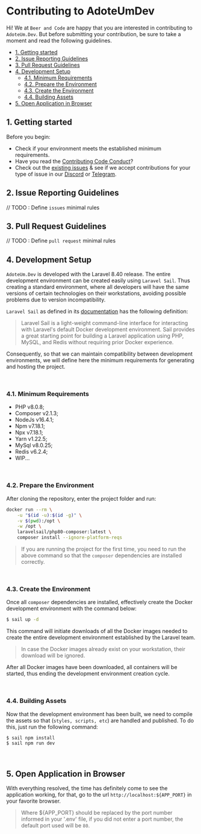 # Contributing to AdoteUmDev
Hi! We at `Beer and Code` are happy that you are interested in contributing to `AdoteUm.Dev`. But before submitting your contribution, be sure to take a moment and read the following guidelines.

  - [1. Getting started](#1-getting-started)
  - [2. Issue Reporting Guidelines](#2-issue-reporting-guidelines)
  - [3. Pull Request Guidelines](#3-pull-request-guidelines)
  - [4. Development Setup](#4-development-setup)
    - [4.1. Minimum Requirements](#41-minimum-requirements)
    - [4.2. Prepare the Environment](#42-prepare-the-environment)
    - [4.3. Create the Environment](#43-create-the-environment)
    - [4.4. Building Assets](#44-building-assets)
  - [5. Open Application in Browser](#5-open-application-in-browser)

## 1. Getting started

Before you begin:
- Check if your environment meets the established minimum requirements.
- Have you read the [Contributing Code Conduct](./CODE_OF_CONDUCT.md)?
- Check out the [existing issues](https://github.com/beerandcodeteam/adoteumdev/issues) & see if we accept contributions for your type of issue in our [Discord](https://discord.com/invite/mhyKFgv) or [Telegram](https://t.me/joinchat/HU7jWfEDn9xzgcND).

## 2. Issue Reporting Guidelines
// TODO : Define `issues` minimal rules

## 3. Pull Request Guidelines
// TODO : Define `pull request` minimal rules

## 4. Development Setup
`AdoteUm.Dev` is developed with the Laravel 8.40 release. The entire development environment can be created easily using `Laravel Sail`. Thus creating a standard environment, where all developers will have the same versions of certain technologies on their workstations, avoiding possible problems due to version incompatibility.

`Laravel Sail` as defined in its [documentation](https://laravel.com/docs/8.x/sail) has the following definition:

> Laravel Sail is a light-weight command-line interface for interacting with Laravel's default Docker development environment. Sail provides a great starting point for building a Laravel application using PHP, MySQL, and Redis without requiring prior Docker experience.

Consequently, so that we can maintain compatibility between development environments, we will define here the minimum requirements for generating and hosting the project.

<br />

### 4.1. Minimum Requirements
- PHP v8.0.8;
- Composer v2.1.3;
- NodeJs v16.4.1; 
- Npm v7.18.1;
- Npx v7.18.1;
- Yarn v1.22.5;
- MySql v8.0.25;
- Redis v6.2.4;
- WIP...

<br />

### 4.2. Prepare the Environment
After cloning the repository, enter the project folder and run:

```bash
docker run --rm \
    -u "$(id -u):$(id -g)" \
    -v $(pwd):/opt \
    -w /opt \
    laravelsail/php80-composer:latest \
    composer install --ignore-platform-reqs
```

> If you are running the project for the first time, you need to run the above command so that the `composer` dependencies are installed correctly.

<br />

### 4.3. Create the Environment
Once all `composer` dependencies are installed, effectively create the Docker development environment with the command below:

```bash
$ sail up -d
```

This command will initiate downloads of all the Docker images needed to create the entire development environment established by the Laravel team.

> In case the Docker images already exist on your workstation, their download will be ignored. 

After all Docker images have been downloaded, all containers will be started, thus ending the development environment creation cycle.

<br />

### 4.4. Building Assets
Now that the development environment has been built, we need to compile the assets so that (`styles, scripts, etc`)  are handled and published. To do this, just run the following command:

```bash
$ sail npm install
$ sail npm run dev
```

<br />

## 5. Open Application in Browser
With everything resolved, the time has definitely come to see the application working, for that, go to the url `http://localhost:${APP_PORT}` in your favorite browser.

> Where ${APP_PORT} should be replaced by the port number informed in your '.env' file, if you did not enter a port number, the default port used will be `80`.
